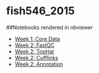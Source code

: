 fish546_2015
============

##Notebooks 
rendered in nbviewer

* [Week 1: Core Data](http://nbviewer.ipython.org/github/kubu4/fish546_2015/blob/master/Week01_CoreFile_ID.ipynb)
* [Week 2: FastQC](http://nbviewer.ipython.org/github/kubu4/fish546_2015/blob/master/Week02_FASTQC_local.ipynb)
* [Week 2: TopHat](http://nbviewer.ipython.org/github/kubu4/fish546_2015/blob/master/Week02_TopHat_local.ipynb)
* [Week 2: Cufflinks](http://nbviewer.ipython.org/github/kubu4/fish546_2015/blob/master/Week02_Cufflinks_local.ipynb)
* [Week 2: Annotation](http://nbviewer.ipython.org/github/kubu4/fish546_2015/blob/master/Week02_annotation_local.ipynb)
